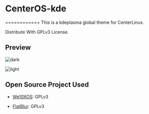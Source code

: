 # CenterOS-kde
============
This is a kdeplasma global theme for CenterLinux.

Distribute With GPLv3 License.

## Preview

![dark](https://github.com/akiko-blog/CenterOS-kde/raw/main/screenshots/dark.png)

![light](https://github.com/akiko-blog/CenterOS-kde/raw/main/screenshots/light.png)

## Open Source Project Used

- [We10XOS](https://github.com/yeyushengfan258/We10XOS-kde): GPLv3

- [FlatBlur](https://github.com/Davide-sd/FlatBlur): GPLv3
